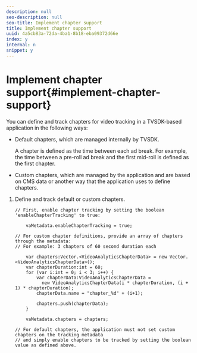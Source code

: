 ```yaml
---
description: null
seo-description: null
seo-title: Implement chapter support
title: Implement chapter support
uuid: 4a5cb83a-72da-4ba1-8b18-eba09372d66e
index: y
internal: n
snippet: y
---
```


# Implement chapter support{#implement-chapter-support}

You can define and track chapters for video tracking in a TVSDK-based application in the following ways:

* Default chapters, which are managed internally by TVSDK.

  A chapter is defined as the time between each ad break. For example, the time between a pre-roll ad break and the first mid-roll is defined as the first chapter. 
* Custom chapters, which are managed by the application and are based on CMS data or another way that the application uses to define chapters.

1. Define and track default or custom chapters.

   ```
   // First, enable chapter tracking by setting the boolean 'enableChapterTracking' to true: 
    
       vaMetadata.enableChapterTracking = true; 
     
   // For custom chapter definitions, provide an array of chapters through the metadata:  
   // For example: 3 chapters of 60 second duration each 
    
       var chapters:Vector.<VideoAnalyticsChapterData> = new Vector.<VideoAnalyticsChapterData>(); 
       var chapterDuration:int = 60; 
       for (var i:int = 0; i < 3; i++) { 
           var chapterData:VideoAnalyticsChapterData =  
             new VideoAnalyticsChapterData(i * chapterDuration, (i + 1) * chapterDuration); 
           chapterData.name = "chapter_%d" + (i+1); 
     
           chapters.push(chapterData); 
       } 
     
       vaMetadata.chapters = chapters; 
     
   // For default chapters, the application must not set custom chapters on the tracking metadata  
   // and simply enable chapters to be tracked by setting the boolean value as defined above. 
   ```

